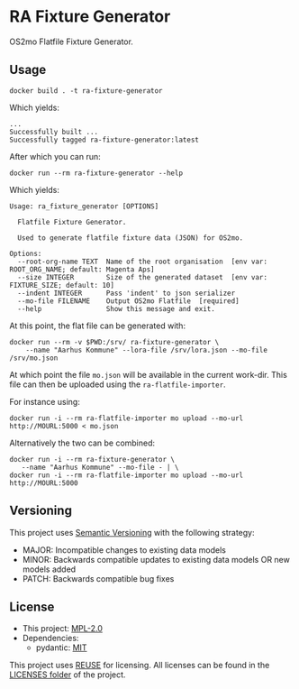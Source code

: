 <!--
SPDX-FileCopyrightText: 2021 Magenta ApS <https://magenta.dk>
SPDX-License-Identifier: MPL-2.0
-->


# RA Fixture Generator

OS2mo Flatfile Fixture Generator.

## Usage
```
docker build . -t ra-fixture-generator
```
Which yields:
```
...
Successfully built ...
Successfully tagged ra-fixture-generator:latest
```
After which you can run:
```
docker run --rm ra-fixture-generator --help
```
Which yields:
```
Usage: ra_fixture_generator [OPTIONS]

  Flatfile Fixture Generator.

  Used to generate flatfile fixture data (JSON) for OS2mo.

Options:
  --root-org-name TEXT  Name of the root organisation  [env var: ROOT_ORG_NAME; default: Magenta Aps]
  --size INTEGER        Size of the generated dataset  [env var: FIXTURE_SIZE; default: 10]
  --indent INTEGER      Pass 'indent' to json serializer
  --mo-file FILENAME    Output OS2mo Flatfile  [required]
  --help                Show this message and exit.
```
At this point, the flat file can be generated with:
```
docker run --rm -v $PWD:/srv/ ra-fixture-generator \
    --name "Aarhus Kommune" --lora-file /srv/lora.json --mo-file /srv/mo.json
```
At which point the file `mo.json` will be available in the current work-dir.
This file can then be uploaded using the `ra-flatfile-importer`.

For instance using:
```
docker run -i --rm ra-flatfile-importer mo upload --mo-url http://MOURL:5000 < mo.json
```

Alternatively the two can be combined:
```
docker run -i --rm ra-fixture-generator \
   --name "Aarhus Kommune" --mo-file - | \
docker run -i --rm ra-flatfile-importer mo upload --mo-url http://MOURL:5000
```


## Versioning
This project uses [Semantic Versioning](https://semver.org/) with the following strategy:
- MAJOR: Incompatible changes to existing data models
- MINOR: Backwards compatible updates to existing data models OR new models added
- PATCH: Backwards compatible bug fixes

<!--
## Getting Started

TODO: README section missing!

### Prerequisites


TODO: README section missing!

### Installing

TODO: README section missing!

## Running the tests

TODO: README section missing!

## Deployment

TODO: README section missing!

## Built With

TODO: README section missing!

## Authors

Magenta ApS <https://magenta.dk>

TODO: README section missing!
-->
## License
- This project: [MPL-2.0](LICENSES/MPL-2.0.txt)
- Dependencies:
  - pydantic: [MIT](LICENSES/MIT.txt)

This project uses [REUSE](https://reuse.software) for licensing. All licenses can be found in the [LICENSES folder](LICENSES/) of the project.
